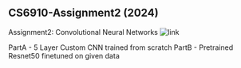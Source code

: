 ## CS6910-Assignment2 (2024)

Assignment2: Convolutional Neural Networks ![link](https://wandb.ai/cs6910_2024_mk/A1/reports/CS6910-Assignment-2--Vmlldzo3MjcwNzM1)

PartA - 5 Layer Custom CNN trained from scratch
PartB - Pretrained Resnet50 finetuned on given data
